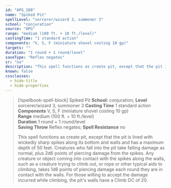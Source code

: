 ```yaml
---
id: "APG_208"
name: "Spiked Pit"
spellLevel: "sorcerer/wizard 3, summoner 3"
school: "conjuration"
source: "APG"
range: "medium (100 ft. + 10 ft./level)"
castingTime: "1 standard action"
components: "V, S, F (miniature shovel costing 10 gp)"
targets: ""
duration: "1 round + 1 round/level"
saveType: "Reflex negates"
sr: "no"
description: "This spell functions as create pit, except that the pit is lined with wickedly sharp spikes along its bottom and walls and has a maximum depth of 50 feet. Creatures who fall into the pit take falling damage as normal, plus 2d6 points of piercing damage from the spikes. Any creature or object coming into contact with the spikes along the walls, such as a creature trying to climb out, or rope or other typical aids to climbing, takes 1d6 points of piercing damage each round they are in contact with the walls. For those willing to accept the damage incurred while climbing, the pit's walls have a Climb DC of 20."
known: false
cssclasses:
  - hide-title
  - hide-properties
---
```


> [!spellbook-spell-block] Spiked Pit
> **School:** conjuration; **Level** sorcerer/wizard 3, summoner 3
> **Casting Time** 1 standard action  
> **Components** V, S, F (miniature shovel costing 10 gp)  
> **Range** medium (100 ft. + 10 ft./level)  
> **Duration** 1 round + 1 round/level  
> **Saving Throw** Reflex negates; **Spell Resistance** no
> 
> This spell functions as create pit, except that the pit is lined with wickedly sharp spikes along its bottom and walls and has a maximum depth of 50 feet. Creatures who fall into the pit take falling damage as normal, plus 2d6 points of piercing damage from the spikes. Any creature or object coming into contact with the spikes along the walls, such as a creature trying to climb out, or rope or other typical aids to climbing, takes 1d6 points of piercing damage each round they are in contact with the walls. For those willing to accept the damage incurred while climbing, the pit's walls have a Climb DC of 20.